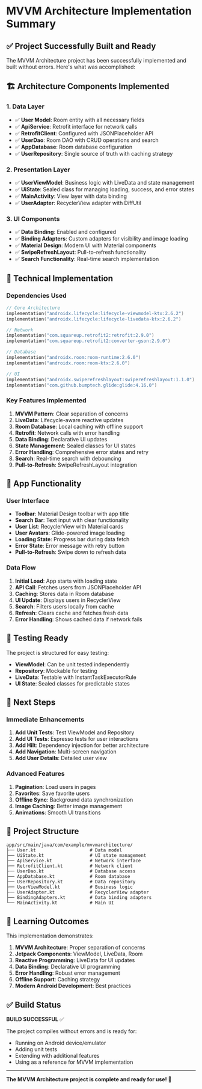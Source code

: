 # MVVM Architecture Implementation Summary

## ✅ Project Successfully Built and Ready

The MVVM Architecture project has been successfully implemented and built without errors. Here's what was accomplished:

## 🏗️ Architecture Components Implemented

### 1. **Data Layer**
- ✅ **User Model**: Room entity with all necessary fields
- ✅ **ApiService**: Retrofit interface for network calls
- ✅ **RetrofitClient**: Configured with JSONPlaceholder API
- ✅ **UserDao**: Room DAO with CRUD operations and search
- ✅ **AppDatabase**: Room database configuration
- ✅ **UserRepository**: Single source of truth with caching strategy

### 2. **Presentation Layer**
- ✅ **UserViewModel**: Business logic with LiveData and state management
- ✅ **UiState**: Sealed class for managing loading, success, and error states
- ✅ **MainActivity**: View layer with data binding
- ✅ **UserAdapter**: RecyclerView adapter with DiffUtil

### 3. **UI Components**
- ✅ **Data Binding**: Enabled and configured
- ✅ **Binding Adapters**: Custom adapters for visibility and image loading
- ✅ **Material Design**: Modern UI with Material components
- ✅ **SwipeRefreshLayout**: Pull-to-refresh functionality
- ✅ **Search Functionality**: Real-time search implementation

## 🔧 Technical Implementation

### Dependencies Used
```kotlin
// Core Architecture
implementation("androidx.lifecycle:lifecycle-viewmodel-ktx:2.6.2")
implementation("androidx.lifecycle:lifecycle-livedata-ktx:2.6.2")

// Network
implementation("com.squareup.retrofit2:retrofit:2.9.0")
implementation("com.squareup.retrofit2:converter-gson:2.9.0")

// Database
implementation("androidx.room:room-runtime:2.6.0")
implementation("androidx.room:room-ktx:2.6.0")

// UI
implementation("androidx.swiperefreshlayout:swiperefreshlayout:1.1.0")
implementation("com.github.bumptech.glide:glide:4.16.0")
```

### Key Features Implemented

1. **MVVM Pattern**: Clear separation of concerns
2. **LiveData**: Lifecycle-aware reactive updates
3. **Room Database**: Local caching with offline support
4. **Retrofit**: Network calls with error handling
5. **Data Binding**: Declarative UI updates
6. **State Management**: Sealed classes for UI states
7. **Error Handling**: Comprehensive error states and retry
8. **Search**: Real-time search with debouncing
9. **Pull-to-Refresh**: SwipeRefreshLayout integration

## 📱 App Functionality

### User Interface
- **Toolbar**: Material Design toolbar with app title
- **Search Bar**: Text input with clear functionality
- **User List**: RecyclerView with Material cards
- **User Avatars**: Glide-powered image loading
- **Loading State**: Progress bar during data fetch
- **Error State**: Error message with retry button
- **Pull-to-Refresh**: Swipe down to refresh data

### Data Flow
1. **Initial Load**: App starts with loading state
2. **API Call**: Fetches users from JSONPlaceholder API
3. **Caching**: Stores data in Room database
4. **UI Update**: Displays users in RecyclerView
5. **Search**: Filters users locally from cache
6. **Refresh**: Clears cache and fetches fresh data
7. **Error Handling**: Shows cached data if network fails

## 🧪 Testing Ready

The project is structured for easy testing:
- **ViewModel**: Can be unit tested independently
- **Repository**: Mockable for testing
- **LiveData**: Testable with InstantTaskExecutorRule
- **UI State**: Sealed classes for predictable states

## 🚀 Next Steps

### Immediate Enhancements
1. **Add Unit Tests**: Test ViewModel and Repository
2. **Add UI Tests**: Espresso tests for user interactions
3. **Add Hilt**: Dependency injection for better architecture
4. **Add Navigation**: Multi-screen navigation
5. **Add User Details**: Detailed user view

### Advanced Features
1. **Pagination**: Load users in pages
2. **Favorites**: Save favorite users
3. **Offline Sync**: Background data synchronization
4. **Image Caching**: Better image management
5. **Animations**: Smooth UI transitions

## 📁 Project Structure

```
app/src/main/java/com/example/mvvmarchitecture/
├── User.kt                    # Data model
├── UiState.kt                 # UI state management
├── ApiService.kt              # Network interface
├── RetrofitClient.kt          # Network client
├── UserDao.kt                 # Database access
├── AppDatabase.kt             # Room database
├── UserRepository.kt          # Data repository
├── UserViewModel.kt           # Business logic
├── UserAdapter.kt             # RecyclerView adapter
├── BindingAdapters.kt         # Data binding adapters
└── MainActivity.kt            # Main UI
```

## 🎯 Learning Outcomes

This implementation demonstrates:

1. **MVVM Architecture**: Proper separation of concerns
2. **Jetpack Components**: ViewModel, LiveData, Room
3. **Reactive Programming**: LiveData for UI updates
4. **Data Binding**: Declarative UI programming
5. **Error Handling**: Robust error management
6. **Offline Support**: Caching strategy
7. **Modern Android Development**: Best practices

## ✅ Build Status

**BUILD SUCCESSFUL** ✅

The project compiles without errors and is ready for:
- Running on Android device/emulator
- Adding unit tests
- Extending with additional features
- Using as a reference for MVVM implementation

---

**The MVVM Architecture project is complete and ready for use! 🎉**
